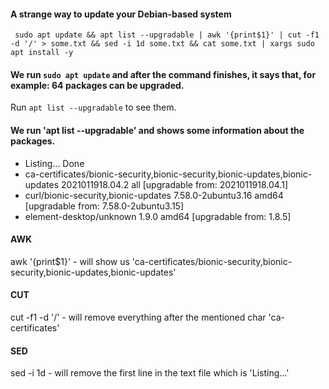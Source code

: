 #### A strange way to update your Debian-based system

``` sudo apt update && apt list --upgradable | awk '{print$1}' | cut -f1 -d '/' > some.txt && sed -i 1d some.txt && cat some.txt | xargs sudo apt install -y```

#### We run ```sudo apt update``` and after the command finishes, it says that, for example: 64 packages can be upgraded. 
Run ```apt list --upgradable``` to see them.

#### We run 'apt list --upgradable' and shows some information about the packages.

* Listing... Done 
* ca-certificates/bionic-security,bionic-security,bionic-updates,bionic-updates 2021011918.04.2 all [upgradable from: 2021011918.04.1] 
* curl/bionic-security,bionic-updates 7.58.0-2ubuntu3.16 amd64 [upgradable from: 7.58.0-2ubuntu3.15] 
* element-desktop/unknown 1.9.0 amd64 [upgradable from: 1.8.5]

#### AWK 
awk '{print$1}' - will show us 'ca-certificates/bionic-security,bionic-security,bionic-updates,bionic-updates'

#### CUT 
cut -f1 -d '/' - will remove everything after the mentioned char 'ca-certificates'

#### SED 
sed -i 1d - will remove the first line in the text file which is 'Listing...'
